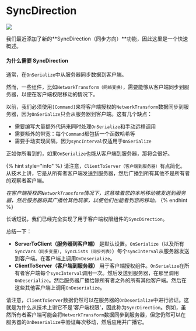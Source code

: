 # SyncDirection

![](<../../.gitbook/assets/2022-10-18 - SyncDirection.png>)

我们最近添加了新的**SyncDirection（同步方向）**功能，因此这里是一个快速概述。

#### 为什么需要 SyncDirection

通常，在`OnSerialize`中从服务器同步数据到客户端。

然而，一些组件，比如`NetworkTransform（网络变换）`，需要能够从客户端同步到服务器，以便在客户端权限移动的情况下。

以前，我们必须使用`[Command]`来将客户端授权的`NetworkTransform`数据同步到服务器，因为`OnSerialize`只会从服务器到客户端。这有几个缺点：

- 需要编写大量额外代码来同时处理`OnSerialize`和手动远程调用
- 需要额外的带宽：每个`Command`都包括一个函数哈希等
- 需要手动实现间隔，因为`syncInterval`仅适用于`OnSerialize`

正如你所看到的，如果`OnSerialize`也能从客户端到服务器，那将会很好。

{% hint style="info" %}
请注意，`ClientToServer（客户端到服务器）`有点简化。从技术上讲，它是从所有者客户端发送到服务器，然后广播到所有其他不是所有者的观察者客户端。

_在客户端授权的`NetworkTransform`情况下，这意味着您的本地移动被发送到服务器，然后服务器将其广播给其他玩家，以便他们也能看到您的移动。_
{% endhint %}

长话短说，我们已经完全实现了用于客户端权限组件的`SyncDirection`。

总结一下：

- **ServerToClient（服务器到客户端）** 是默认设置。`OnSerialize`（以及所有`SyncVars（同步变量）`，`SyncLists（同步列表）`）每个`syncInterval`从服务器发送到客户端。在客户端上调用`OnDeserialize`。
- **ClientToServer（客户端到服务器）** 用于客户端授权组件。`OnSerialize`在所有者客户端每个`syncInterval`调用一次。然后发送到服务器，在那里调用`OnDeserialize`。然后服务器广播给除所有者之外的所有其他客户端。然后在这些其他客户端上调用`OnDeserialize`。

请注意，`ClientToServer`数据仍然可以在服务器的`OnDeserialize`中进行验证。这就是为什么从技术上讲它不是'客户端权限'，因此称为`SyncDirection`。例如，虽然所有者客户端可能会将`NetworkTransform`数据同步到服务器，但您仍然可以在服务器的`OnDeserialize`中验证每次移动，然后应用并广播它。
